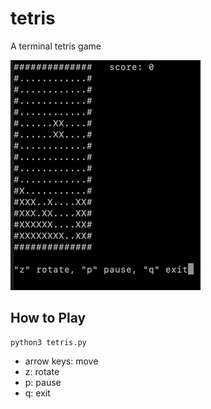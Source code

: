 # tetris
A terminal tetris game

![](videos/v_1_0_0.gif)

## How to Play
```
python3 tetris.py
```

- arrow keys: move
- z: rotate
- p: pause
- q: exit
